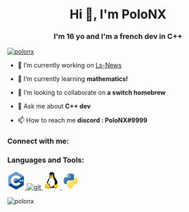 <h1 align="center">Hi 👋, I'm PoloNX</h1>
<h3 align="center">I'm 16 yo and I'm a french dev in C++</h3>

<p align="left"> <a href="https://github.com/ryo-ma/github-profile-trophy"><img src="https://github-profile-trophy.vercel.app/?username=polonx&theme=onedark" alt="polonx" /></a> </p>

- 🔭 I’m currently working on [Ls-News](https://github.com/PoloNX/Ls-News)

- 🌱 I’m currently learning **mathematics!**

- 👯 I’m looking to collaborate on **a switch homebrew**

- 💬 Ask me about **C++ dev**

- 📫 How to reach me **discord : PoloNX#9999**

<h3 align="left">Connect with me:</h3>
<p align="left">
</p>

<h3 align="left">Languages and Tools:</h3>
<p align="left"> <a href="https://www.w3schools.com/cpp/" target="_blank" rel="noreferrer"> <img src="https://raw.githubusercontent.com/devicons/devicon/master/icons/cplusplus/cplusplus-original.svg" alt="cplusplus" width="40" height="40"/> </a> <a href="https://git-scm.com/" target="_blank" rel="noreferrer"> <img src="https://www.vectorlogo.zone/logos/git-scm/git-scm-icon.svg" alt="git" width="40" height="40"/> </a> <a href="https://www.linux.org/" target="_blank" rel="noreferrer"> <img src="https://raw.githubusercontent.com/devicons/devicon/master/icons/linux/linux-original.svg" alt="linux" width="40" height="40"/> </a> <a href="https://www.python.org" target="_blank" rel="noreferrer"> <img src="https://raw.githubusercontent.com/devicons/devicon/master/icons/python/python-original.svg" alt="python" width="40" height="40"/> </a> </p>

<p><img align="center" src="https://github-readme-streak-stats.herokuapp.com/?user=polonx&theme=gruvbox" alt="polonx" /></p>

